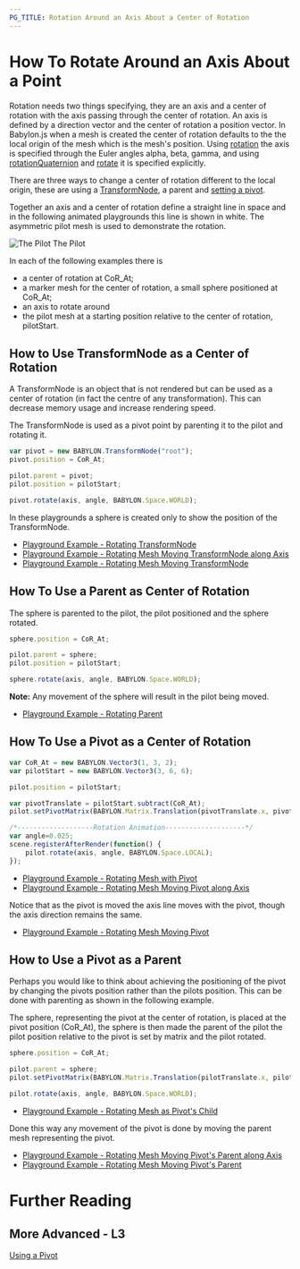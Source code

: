 ```yaml
---
PG_TITLE: Rotation Around an Axis About a Center of Rotation
---
```


# How To Rotate Around an Axis About a Point

Rotation needs two things specifying, they are an axis and a center of rotation with the axis passing through the center of rotation. An axis is defined by a direction vector and the center of rotation a position vector. In Babylon.js when a mesh is created the center of rotation defaults to the the local origin of the mesh which is the mesh's position. Using [rotation](/babylon101/Position#rotation) the axis is specified through the Euler angles alpha, beta, gamma, and using [rotationQuaternion](/features/Position,_Rotation,_Scaling#rotationquaternion) and [rotate](/features/Position,_Rotation,_Scaling#rotate) it is specified explicitly. 

There are three ways to change a center of rotation different to the local origin, these are using a [TransformNode](/How_To/TransformNode), a parent and [setting a pivot](/How_To/Pivots).

Together an axis and a center of rotation define a straight line in space and in the following animated playgrounds this line is shown in white. The asymmetric pilot mesh is used to demonstrate the rotation.

![The Pilot](/img/how_to/Mesh/pilot.jpg)
The Pilot


In each of the following examples there is

* a center of rotation at CoR_At;
* a marker mesh for the center of rotation, a small sphere positioned at CoR_At;
* an axis to rotate around
* the pilot mesh at a starting position relative to the center of rotation, pilotStart.

## How to Use TransformNode as a Center of Rotation

A TransformNode is an object that is not rendered but can be used as a center of rotation (in fact the centre of any transformation). This can decrease memory usage and increase rendering speed.

The TransformNode is used as a pivot point by parenting it to the pilot and rotating it.

```javascript
var pivot = new BABYLON.TransformNode("root");
pivot.position = CoR_At;

pilot.parent = pivot;
pilot.position = pilotStart;

pivot.rotate(axis, angle, BABYLON.Space.WORLD);
```
In these playgrounds a sphere is created only to show the position of the TransformNode.

* [Playground Example - Rotating TransformNode](https://www.babylonjs-playground.com/#1JLGFP#36)
* [Playground Example - Rotating Mesh Moving TransformNode along Axis](https://www.babylonjs-playground.com/#C12LH3#3)
* [Playground Example - Rotating Mesh Moving TransformNode](https://www.babylonjs-playground.com/#C12LH3#4)

## How To Use a Parent as Center of Rotation

The sphere is parented to the pilot, the pilot positioned and the sphere rotated.

```javascript
sphere.position = CoR_At;

pilot.parent = sphere;
pilot.position = pilotStart;

sphere.rotate(axis, angle, BABYLON.Space.WORLD);
```

**Note:** Any movement of the sphere will result in the pilot being moved.

* [Playground Example - Rotating Parent](https://www.babylonjs-playground.com/#1JLGFP#31)

## How To Use a Pivot as a Center of Rotation

```javascript
var CoR_At = new BABYLON.Vector3(1, 3, 2);
var pilotStart = new BABYLON.Vector3(3, 6, 6);

pilot.position = pilotStart; 

var pivotTranslate = pilotStart.subtract(CoR_At);
pilot.setPivotMatrix(BABYLON.Matrix.Translation(pivotTranslate.x, pivotTranslate.y, pivotTranslate.z));
```

```javascript	
/*-------------------Rotation Animation--------------------*/
var angle=0.025;   
scene.registerAfterRender(function() {
    pilot.rotate(axis, angle, BABYLON.Space.LOCAL);  
});
```
* [Playground Example - Rotating Mesh with Pivot](https://www.babylonjs-playground.com/#C12LH3#7)  
* [Playground Example - Rotating Mesh Moving Pivot along Axis](https://www.babylonjs-playground.com/#C12LH3#8)

Notice that as the pivot is moved the axis line moves with the pivot, though the axis direction remains the same.  
* [Playground Example - Rotating Mesh Moving Pivot](https://www.babylonjs-playground.com/#C12LH3#9)

## How to Use a Pivot as a Parent

Perhaps you would like to think about achieving the positioning of the pivot by changing the pivots position rather than the pilots position. This can be done with parenting as shown in the following example.

The sphere, representing the pivot at the center of rotation, is placed at the pivot position (CoR_At), the sphere is then made the parent of the pilot the pilot position relative to the pivot is set by matrix and the pilot rotated.

```javascript
sphere.position = CoR_At;

pilot.parent = sphere;
pilot.setPivotMatrix(BABYLON.Matrix.Translation(pilotTranslate.x, pilotTranslate.y, pilotTranslate.z));

pilot.rotate(axis, angle, BABYLON.Space.WORLD);
```

* [Playground Example - Rotating Mesh as Pivot's Child](https://www.babylonjs-playground.com/#1JLGFP#77)

Done this way any movement of the pivot is done by moving the parent mesh representing the pivot.  
* [Playground Example - Rotating Mesh Moving Pivot's Parent along Axis](https://www.babylonjs-playground.com/#1JLGFP#78)
* [Playground Example - Rotating Mesh Moving Pivot's Parent](https://www.babylonjs-playground.com/#1JLGFP#80)

# Further Reading

## More Advanced - L3

[Using a Pivot](/How_To/Pivots)   






